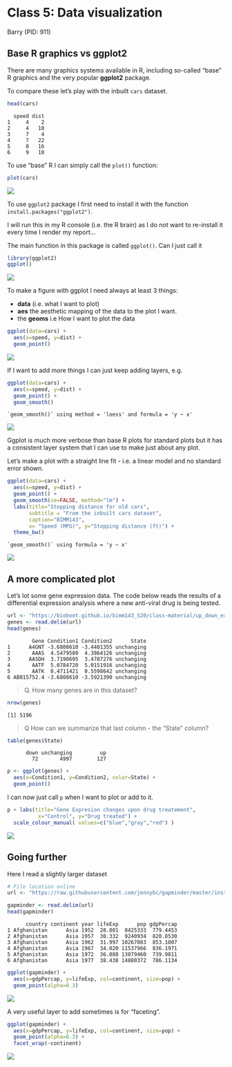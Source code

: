 Class 5: Data visualization
================
Barry (PID: 911)

## Base R graphics vs ggplot2

There are many graphics systems available in R, including so-called
“base” R graphics and the very popular **ggplot2** package.

To compare these let’s play with the inbuilt `cars` dataset.

``` r
head(cars)
```

      speed dist
    1     4    2
    2     4   10
    3     7    4
    4     7   22
    5     8   16
    6     9   10

To use “base” R I can simply call the `plot()` function:

``` r
plot(cars)
```

![](class05_files/figure-commonmark/unnamed-chunk-2-1.png)

To use `ggplot2` package I first need to install it with the function
`install.packages("ggplot2")`.

I will run this in my R console (i.e. the R brain) as I do not want to
re-install it every time I render my report…

The main function in this package is called `ggplot()`. Can I just call
it

``` r
library(ggplot2)
ggplot()
```

![](class05_files/figure-commonmark/unnamed-chunk-3-1.png)

To make a figure with ggplot I need always at least 3 things:

- **data** (i.e. what I want to plot)
- **aes** the aesthetic mapping of the data to the plot I want.
- the **geoms** i.e How I want to plot the data

``` r
ggplot(data=cars) +
  aes(x=speed, y=dist) +
  geom_point()
```

![](class05_files/figure-commonmark/unnamed-chunk-4-1.png)

If I want to add more things I can just keep adding layers, e.g.

``` r
ggplot(data=cars) +
  aes(x=speed, y=dist) +
  geom_point() +
  geom_smooth() 
```

    `geom_smooth()` using method = 'loess' and formula = 'y ~ x'

![](class05_files/figure-commonmark/unnamed-chunk-5-1.png)

Ggplot is much more verbose than base R plots for standard plots but it
has a consistent layer system that I can use to make just about any
plot.

Let’s make a plot with a straight line fit - i.e. a linear model and no
standard error shown.

``` r
ggplot(data=cars) +
  aes(x=speed, y=dist) +
  geom_point() +
  geom_smooth(se=FALSE, method="lm") +
  labs(title="Stopping distance for old cars",
       subtitle = "From the inbuilt cars dataset",
       caption="BIMM143",
       x= "Speed (MPG)", y="Stopping distance (ft)") +
  theme_bw()
```

    `geom_smooth()` using formula = 'y ~ x'

![](class05_files/figure-commonmark/unnamed-chunk-6-1.png)

## A more complicated plot

Let’s lot some gene expression data. The code below reads the results of
a differential expression analysis where a new anti-viral drug is being
tested.

``` r
url <- "https://bioboot.github.io/bimm143_S20/class-material/up_down_expression.txt"
genes <- read.delim(url)
head(genes)
```

            Gene Condition1 Condition2      State
    1      A4GNT -3.6808610 -3.4401355 unchanging
    2       AAAS  4.5479580  4.3864126 unchanging
    3      AASDH  3.7190695  3.4787276 unchanging
    4       AATF  5.0784720  5.0151916 unchanging
    5       AATK  0.4711421  0.5598642 unchanging
    6 AB015752.4 -3.6808610 -3.5921390 unchanging

> Q. How many genes are in this dataset?

``` r
nrow(genes)
```

    [1] 5196

> Q How can we summarize that last column - the “State” column?

``` r
table(genes$State)
```


          down unchanging         up 
            72       4997        127 

``` r
p <- ggplot(genes) +
  aes(x=Condition1, y=Condition2, color=State) +
  geom_point() 
```

I can now just call `p` when I want to plot or add to it.

``` r
p + labs(title="Gene Expresion changes upon drug treatement",
          x="Control", y="Drug treated") +
  scale_colour_manual( values=c("blue","gray","red") )
```

![](class05_files/figure-commonmark/unnamed-chunk-11-1.png)

## Going further

Here I read a slightly larger dataset

``` r
# File location online
url <- "https://raw.githubusercontent.com/jennybc/gapminder/master/inst/extdata/gapminder.tsv"

gapminder <- read.delim(url)
head(gapminder)
```

          country continent year lifeExp      pop gdpPercap
    1 Afghanistan      Asia 1952  28.801  8425333  779.4453
    2 Afghanistan      Asia 1957  30.332  9240934  820.8530
    3 Afghanistan      Asia 1962  31.997 10267083  853.1007
    4 Afghanistan      Asia 1967  34.020 11537966  836.1971
    5 Afghanistan      Asia 1972  36.088 13079460  739.9811
    6 Afghanistan      Asia 1977  38.438 14880372  786.1134

``` r
ggplot(gapminder) +
  aes(x=gdpPercap, y=lifeExp, col=continent, size=pop) +
  geom_point(alpha=0.3)
```

![](class05_files/figure-commonmark/unnamed-chunk-13-1.png)

A very useful layer to add sometimes is for “faceting”.

``` r
ggplot(gapminder) +
  aes(x=gdpPercap, y=lifeExp, col=continent, size=pop) +
  geom_point(alpha=0.3) +
  facet_wrap(~continent)
```

![](class05_files/figure-commonmark/unnamed-chunk-14-1.png)
